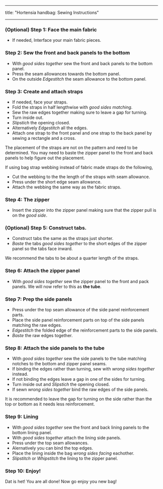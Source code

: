 - - -
title: "Hortensia handbag: Sewing Instructions"
- - -

### (Optional) Step 1: Face the main fabric

- If needed, Interface your main fabric pieces.

### Step 2: Sew the front and back panels to the bottom

- With _good sides together_ sew the front and back panels to the bottom panel.
- Press the seam allowances towards the bottom panel.
- On the outside _Edgestitch_ the seam allowance to the bottom panel.

### Step 3: Create and attach straps

- If needed, face your straps.
- Fold the straps in half lengthwise with _good sides matching_.
- Sew the raw edges together making sure to leave a gap for turning.
- Turn inside out.
- _Slipstich_ the opening closed.
- Alternatively _Edgestitch_ all the edges.
- Attach one strap to the front panel and one strap to the back panel by sewing a rectangle and a cross.

<Warning>

The placement of the straps are not on the pattern and need to be determined. You may need to baste the zipper panel to the front and back panels to help figure out the placement.

</Warning>

<Note>

If using bag strap webbing instead of fabric made straps do the following,

- Cut the webbing to the the length of the straps with seam allowance.
- Press under the short edge seam allowance.
- Attach the webbing the same way as the fabric straps.

</Note>

### Step 4: The zipper

- Insert the zipper into the zipper panel making sure that the zipper pull is on the _good side_.

### (Optional) Step 5: Construct tabs.

- Construct tabs the same as the straps just shorter.
- _Baste_ the tabs _good sides together_ to the short edges of the zipper panel so the tabs face inward.

<Tip>

We recommend the tabs to be about a quarter length of the straps.

</Tip>

### Step 6: Attach the zipper panel

- With _good sides together_ sew the zipper panel to the front and pack panels. We will now refer to this as **the tube**.

### Step 7: Prep the side panels

- Press under the top seam allowance of the side panel reinforcement parts.
- Place the side panel reinforcement parts on top of the side panels matching the raw edges.
- _Edgestitch_ the folded edge of the reinforcement parts to the side panels.
- _Baste_ the raw edges together.

### Step 8: Attach the side panels to the tube

- With _good sides together_ sew the side panels to the tube matching notches to the bottom and zipper panel seams.
- If binding the edges rather than turning, sew with _wrong sides together_ instead.
- If not binding the edges leave a gap in one of the sides for turning.
- Turn inside out and _Slipstich_ the opening closed.
- If sewn _wrong sides together_ bind the raw edges of the side panels.

<Note>

It is recommended to leave the gap for turning on the side rather than the top or bottom as it needs less reinforcement.

</Note>

### Step 9: Lining

- With _good sides together_ sew the front and back lining panels to the bottom lining panel.
- With _good sides together_ attach the lining side panels.
- Press under the top seam allowances.
- Alernatively you can bind the top edges.
- Place the lining inside the bag _wrong sides facing_ eachother.
- _Slipstitch_ or _Whipstitch_ the lining to the zipper panel.

### Step 10: Enjoy!

Dat is het! You are all done! Now go enjoy you new bag!
